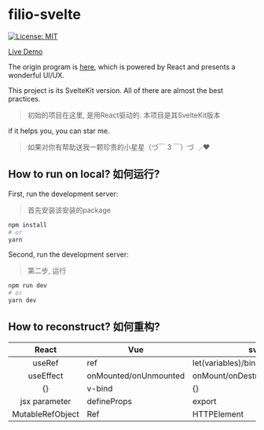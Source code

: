 # filio-svelte

[![License: MIT](https://img.shields.io/badge/License-MIT-yellow.svg)](https://opensource.org/licenses/MIT)

[Live Demo](https://www.ayushsingh.co.in)

The origin program is [here](https://github.com/ayush013/folio.git), which is powered by React and presents a wonderful UI/UX. 

This project is its SvelteKit version.
All of there are almost the best practices.
>初始的项目在这里, 是用React驱动的. 本项目是其SvelteKit版本

if it helps you, you can star me.
> 如果对你有帮助送我一颗珍贵的小星星（づ￣ 3 ￣）づ ╭❤ 

## How to run on local?  如何运行?

First, run the development server: 
>首先安装该安装的package
```bash
npm install
# or
yarn
```
Second, run the development server: 
>第二步, 运行

```bash
npm run dev
# or
yarn dev
```

## How to reconstruct?  如何重构?
|React | Vue| svelte
|:-:|-|-|
|useRef | ref| let(variables)/bind:this(components)|
|useEffect | onMounted/onUnmounted| onMount/onDestroy|
| {} | v-bind| {} |
| jsx parameter| defineProps | export |
|MutableRefObject|Ref<HeepElement>| HTTPElement|
